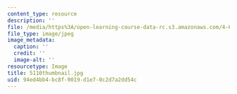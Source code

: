 ```yaml
---
content_type: resource
description: ''
file: /media/https%3A/open-learning-course-data-rc.s3.amazonaws.com/4-614-religious-architecture-and-islamic-cultures-fall-2002/94ed4bb4bc8f9019d1e70c2d7a2dd54c_5110thumbnail.jpg
file_type: image/jpeg
image_metadata:
  caption: ''
  credit: ''
  image-alt: ''
resourcetype: Image
title: 5110thumbnail.jpg
uid: 94ed4bb4-bc8f-9019-d1e7-0c2d7a2dd54c
---
```

